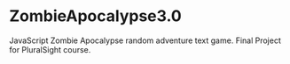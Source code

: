 # ZombieApocalypse3.0
JavaScript Zombie Apocalypse random adventure text game. Final Project for PluralSight course.
